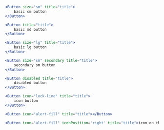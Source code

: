 ```jsx
<Button size="sm" title="title">
    basic sm button
</Button>
```

```jsx
<Button title="title">
    basic md button
</Button>
```

```jsx
<Button size="lg" title="title">
    basic lg button
</Button>
```

```jsx
<Button size="sm" secondary title="title">
    secondary sm button
</Button>
```

```jsx
<Button disabled title="title">
    disabled button
</Button>
```

```jsx
<Button icon="lock-line" title="title">
    icon button
</Button>
```

```jsx
<Button icon="alert-fill" title="title"></Button>
```

```jsx
<Button icon="alert-fill" iconPosition='right' title="title">icon on the right</Button>
```
